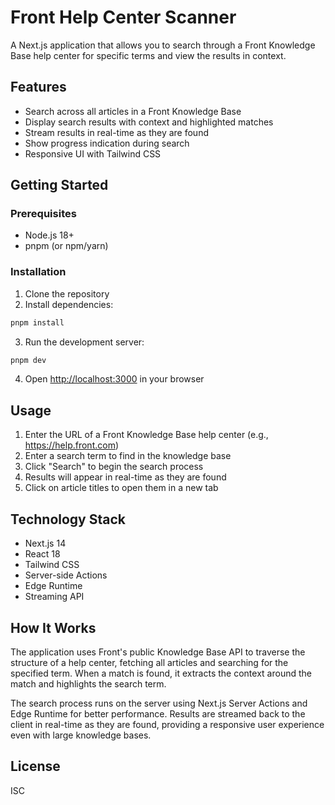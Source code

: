 # Front Help Center Scanner

A Next.js application that allows you to search through a Front Knowledge Base help center for specific terms and view the results in context.

## Features

- Search across all articles in a Front Knowledge Base
- Display search results with context and highlighted matches
- Stream results in real-time as they are found
- Show progress indication during search
- Responsive UI with Tailwind CSS

## Getting Started

### Prerequisites

- Node.js 18+ 
- pnpm (or npm/yarn)

### Installation

1. Clone the repository
2. Install dependencies:

```bash
pnpm install
```

3. Run the development server:

```bash
pnpm dev
```

4. Open [http://localhost:3000](http://localhost:3000) in your browser

## Usage

1. Enter the URL of a Front Knowledge Base help center (e.g., https://help.front.com)
2. Enter a search term to find in the knowledge base
3. Click "Search" to begin the search process
4. Results will appear in real-time as they are found
5. Click on article titles to open them in a new tab

## Technology Stack

- Next.js 14
- React 18
- Tailwind CSS
- Server-side Actions
- Edge Runtime
- Streaming API

## How It Works

The application uses Front's public Knowledge Base API to traverse the structure of a help center, fetching all articles and searching for the specified term. When a match is found, it extracts the context around the match and highlights the search term.

The search process runs on the server using Next.js Server Actions and Edge Runtime for better performance. Results are streamed back to the client in real-time as they are found, providing a responsive user experience even with large knowledge bases.

## License

ISC 